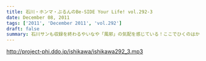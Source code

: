 ```yaml
---
title: 石川・ホンマ・ぶるんのBe-SIDE Your Life! vol.292-3
date: December 08, 2011
tags: ['2011', 'December 2011', 'vol.292']
draft: false
summary: 石川サンも収録を終わるやいなや「風邪」の気配を感じている！ここでひくのはかなり地獄であります！私ものどがひりついています・・・NAMAE
---
```


http://project-phi.ddo.jp/ishikawa/ishikawa292_3.mp3
